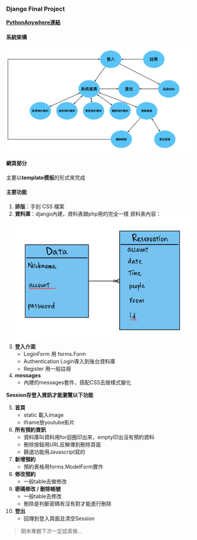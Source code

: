 ### Django Final Project

[**PythonAnywhere連結**](http://station4178.pythonanywhere.com/)

#### 系統架構
![image](https://github.com/Station9586/Django_Final/blob/main/System_structure.png)

#### 網頁部分
主要以**template模板**的形式來完成

#### 主要功能
1. **排版**：手刻 CSS 檔案
2. **資料庫**：django內建，資料表跟php用的完全一樣
   資料表內容：![image](https://github.com/Station9586/Django_Final/blob/main/DB_plot.png)
3. **登入介面**
    - LoginForm 用 forms.Form
    - Authentication Login導入到後台資料庫
    - Register 用一般註冊
4. **messages**
    - 內建的messages套件，搭配CSS去做樣式變化

**Session存登入資訊才能瀏覽以下功能**

5. **首頁**
    - static 載入image
    - iframe放youtube影片
6. **所有預約資訊**
    - 資料庫叫資料用for迴圈印出來，empty印出沒有預約資料
    - 刪除按鈕用URL反解傳到刪除頁面
    - 篩選功能用Javascript寫的
7. **新增預約**
    - 預約表格用forms.ModelForm實作
8. **修改預約**
    - 一般table去做修改
9. **密碼修改 / 刪除帳號**
    - 一般table去修改
    - 刪除是判斷密碼有沒有對才能進行刪除
10. **登出**
    - 回傳到登入頁面且清空Session


> 期末專題下次一定認真做...

